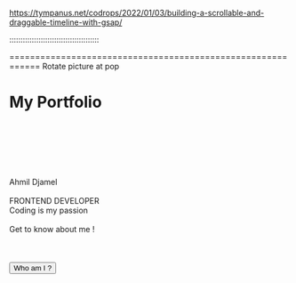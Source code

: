 
https://tympanus.net/codrops/2022/01/03/building-a-scrollable-and-draggable-timeline-with-gsap/


::::::::::::::::::::::::::::::::::::::::

============================================================
Rotate picture at pop
<div class="rotate-scale-up-diag-2">

<h1 class="h2-1">My Portfolio</h1>
<br><br><br><br><br>
<p class="p1-1">Ahmil Djamel
<br>
 <br>FRONTEND DEVELOPER<br>
 Coding is my passion<br>
 <br>
 Get to know about me !<br>
 <br>
 <br><br>
<a class="link1" href="#about"><button class="btn1">Who am I ?</button></a>
 </p>
</div>


<div class="me" id="me">
<script>
    
    AOS.init();
    
    </script>
</div>




<h2 data-aos="zoom-out-right" class="h2myfriend">My Friends</h2><br><h4 class="h4onsl" data-aos="flip-right">On MATRICE</h4>
<br><br><br><br>
<div class="naam" data-aos="fade-up">
<h4>Ann-Lise</h4>
<h4>Ziyad</h4>
<h4>Camille</h4>
<h4>Théo</h4>
<h4>Taous</h4>
<h4>Maureen</h4>
<h4>Aurelie</h4>
<h4>Lucie</h4>
<br>
<h4>ETC</h4>
</div>


<img class="header-boy" src="https://sololearnassets.azureedge.net/home-header-boy.png"
data-aos="fade-up-left">


.rotate-scale-up-diag-2{
-webkit-animation:rotate-scale-up-diag-2 .7s linear both;
animation:rotate-scale-up-diag-2 .7s linear both;
height: 500px;
background-position: center;
width: 100%;
transition: all 1s;
background:linear-gradient(rgba(0, 0, 0, 0.5), rgba(0, 0, 0, 0.5)), 
url(https://i.ibb.co/CJMDHkf/Stylish-Digital-Artworks-by-Alex-Maltsev.jpg);
clip-path: polygon(0 0, 100% 0, 100% 100%, 0 68%);
background-size: cover;
position: absolute;
}
.rotate-scale-up-diag-2:hover {
    transform: scale(1.2);
}

@-webkit-keyframes rotate-scale-up-diag-2{0%{-webkit-transform:scale(1) rotate3d(-1,1,0,0deg);transform:scale(1) rotate3d(-1,1,0,0deg)}50%{-webkit-transform:scale(2) rotate3d(-1,1,0,180deg);transform:scale(2) rotate3d(-1,1,0,180deg)}100%{-webkit-transform:scale(1) rotate3d(-1,1,0,360deg);transform:scale(1) rotate3d(-1,1,0,360deg)}}@keyframes rotate-scale-up-diag-2{0%{-webkit-transform:scale(1) rotate3d(-1,1,0,0deg);transform:scale(1) rotate3d(-1,1,0,0deg)}50%{-webkit-transform:scale(2) rotate3d(-1,1,0,180deg);transform:scale(2) rotate3d(-1,1,0,180deg)}100%{-webkit-transform:scale(1) rotate3d(-1,1,0,360deg);transform:scale(1) rotate3d(-1,1,0,360deg)}}



pixijs runban git
<a class="github-fork-ribbon top-right fixed" href="https://github.com/pixijs/pixijs" title="Fork me on GitHub">Fork me on GitHub</a>

.github-fork-ribbon:before {
    content: "";
    padding: 0.38em 0;
    background-color: #e91e63;
    background-image: -webkit-gradient(linear, left top, left bottom, from(rgba(0, 0, 0, 0)), to(rgba(0, 0, 0, 0.15)));
    background-image: -webkit-linear-gradient(top, rgba(0, 0, 0, 0), rgba(0, 0, 0, 0.15));
    background-image: -moz-linear-gradient(top, rgba(0, 0, 0, 0), rgba(0, 0, 0, 0.15));
    background-image: -ms-linear-gradient(top, rgba(0, 0, 0, 0), rgba(0, 0, 0, 0.15));
    background-image: -o-linear-gradient(top, rgba(0, 0, 0, 0), rgba(0, 0, 0, 0.15));
    background-image: linear-gradient(to bottom, rgba(0, 0, 0, 0), rgba(0, 0, 0, 0.15));
    -webkit-box-shadow: 0 0.15em 0.23em 0 rgb(0 0 0 / 50%);
    -moz-box-shadow: 0 0.15em 0.23em 0 rgba(0, 0, 0, 0.5);
    box-shadow: 0 0.15em 0.23em 0 rgb(0 0 0 / 50%);
    pointer-events: auto;
}

.github-fork-ribbon:after, .github-fork-ribbon:before {
    position: absolute;
    display: block;
    width: 15.38em;
    height: 1.54em;
    top: 3.23em;
    right: -3.23em;
    -webkit-transform: rotate(45deg);
    -moz-transform: rotate(45deg);
    -ms-transform: rotate(45deg);
    -o-transform: rotate(45deg);
    transform: rotate(45deg);
}


exemple : responsive
@media only screen and (max-width:1450px) {
    .landing-img {
        margin-top: 35%;
        margin-left: 0%;
    }
    .landing-data {
        margin-top: 15%;
    }
    .desktop-close {
        transform: translateY(-5em);
    }
    .about-data-wrapper .abt-summary {
        max-width: 95%;
    }
    .social {
        width: 55%;
    }
    .contact .heading::after {
        bottom: -0.3em;
        font-size: 2em;
    }
    .contact-wrapper {
        width: 80%;
        margin: 2em auto;
        padding: 6em 2em;
    }
    .skills .skill-list {
        margin: 2em -3em;
    }
    .skills:after {
        bottom: 0;
    }
    .skills:before {
        font-size: 10em;
    }
    .design {
        transform: translate(-35%, -50%);
    }
}

@media only screen and (max-width:1300px) {
    .contact .heading::after {
        left: -1em;
    }
    .contact-wrapper {
        width: 90%;
    }
    .landing-img {
        width: 45%;
    }
}

@media only screen and (max-width:1050px) {
    .nav {
        flex-direction: column;
        align-items: center;
        line-height: 2em;
    }
    .nav ul {
        margin-right: 0px;
        font-size: 1.1em;
        margin-top: 0.3em;
    }
    .nav-ctc::before {
        top: -8px;
    }
    .nav .brand {
        font-size: 1.5em;
        position: relative;
    }
    .nav .brand .brandname {
        margin-left: 0.3em;
    }
    .landing-img {
        position: absolute;
        top: 20%;
        width: 65%;
        margin-left: -5%;
    }
    .landing-data {
        margin: 80% auto;
        text-align: center;
    }
    .landing-wave1 {
        bottom: 0em;
    }
    .landing-wave2 {
        bottom: 4em;
    }
    .landing {
        padding: 0;
    }
    .desktop-close {
        transform: translateY(-10em);
    }
    .about {
        height: 100vh;
        width: 100%;
        overflow: hidden;
        position: relative;
        background: var(--light);
        text-align: center;
    }
    .grid {
        display: flex;
        flex-direction: column;
    }
    .about-img {
        left: -15px;
        margin-top: 4em;
        width: 12em;
        height: 12em;
    }
    .about-img::before {
        width: 11em;
        height: 11em;
    }
    .about-img::after {
        width: 10em;
        height: 10em;
    }
    .about-data-wrapper {
        width: 100%;
        margin: -3em 0 0 0;
    }
    .about-data-wrapper .abt-summary {
        max-width: 100%;
    }
    .social {
        margin-left: 5%;
    }
    .particles {
        position: absolute;
        bottom: 0;
        left: 0;
    }
    .open_card {
        display: none;
    }
    .project {
        display: none;
    }
    .design {
        display: flex;
    }
    .portfolio ul {
        top: 12%;
    }
    .desc {
        transform: skew(0) translate(50%);
        position: absolute;
        top: 23%;
        right: 50%;
        height: 65%;
        width: 70%;
        box-shadow: 3px 3px 4px 3px var(--shadeTwo);
    }
    .desc-container {
        transform: translate(0, -50%);
        width: 100%;
        top: 50%;
        right: 0;
        height: 80%;
        position: absolute;
    }
    .desc-container .stack {
        font-size: 1.3em;
        padding: 0 10%;
    }
    .desc-container .summary {
        padding: 0 10%;
        font-size: 1.2em;
    }
    .desc-container .checkit a {
        padding: 0.7em 2em;
        font-size: 1.3em;
    }
    .desc-container .title {
        padding: 0 5%;
    }
    .hideDesc {
        right: -100%!important;
    }
    .design {
        width: 75%;
        height: 65%;
        transform: translate(-36%, -40%);
    }
    .design .row .column {
        max-width: unset;
        min-width: 30%;
    }
    .skills:after {
        font-size: 8em;
    }
    .skills:before {
        font-size: 8em;
        top: 2%;
    }
    .contact {
        padding: 2em 0em;
        background: var(--dark-hard);
    }
    .contact .heading {
        margin-left: 1.5em;
        color: var(--light-grey);
    }
    .contact .heading::after {
        content: "Lets Do IT!";
        bottom: -0.35em;
        font-size: 2.5em;
        left: -0.6em;
    }
    .contact-details {
        margin-top: 0;
        width: fit-content;
        margin: 0 auto;
    }
    .contact-wrapper {
        width: 95%;
        flex-direction: column;
        padding: 5em 2em;
        border-radius: 5px;
        background: rgba(30, 30, 30, 0.0);
    }
    .contact-details ul {
        margin-left: -10px;
        font-size: 1em;
        font-weight: 600;
    }
    .contact-form {
        width: 100%;
    }
    .contact-form form input {
        margin: 5px 0
    }
    .contact-form form input:nth-child(1) {
        margin: 5px 5px 5px 0;
    }
    .contact-wrapper::before {
        background: var(--shadeOne);
    }
    .contact-form form input[type="submit"] {
        border: 2px solid brown;
    }
}

@media only screen and (max-width:850px) {
    .landing-img code {
        font-size: 1.1em;
        font-weight: 600;
    }
    .landing-img {
        width: 60%;
        height: 5em;
    }
    .landing-wave2 {
        bottom: 2em;
    }
    .landing-wave1 {
        bottom: -2em;
    }
    .my-name {
        font-size: 3.5em;
    }
    .my-desig {
        font-weight: 300;
    }
    .btn-landing {
        padding: 10px 1.5em;
        font-size: 1em;
        margin: 2em 10px;
    }
    .heading::before {
        width: 1em;
    }
    .heading {
        font-size: 2em;
    }
    .about-data-wrapper .abt-summary {
        font-weight: 300;
        line-height: 1.5em;
        padding: 1em;
        font-size: 1.1em;
    }
    .skills .heading {
        margin-left: 0em;
    }
    .skills:before {
        font-size: 7em;
        top: 1%;
    }
    .skills .skill-list {
        margin: 1em 0em;
    }
    .skill-wrapper i {
        width: 3em;
        height: 3em;
    }
    .skills .skill-wrapper {
        width: 7em;
        height: 7em;
        margin: 1.1em;
    }
    .skill-wrapper::before {
        width: 9em;
        height: 7em;
    }
    .skill-wrapper::after {
        width: 9em;
        height: 7em;
    }
    .skills {
        padding: 5% 5%;
    }
    .skills:after {
        font-size: 6em;
    }
    .portfolio .heading {
        transform: translate(1.5em, 1em);
    }
    .portfolio ul {
        font-size: 1em;
        top: 10%;
    }
    .desc {
        width: 85%;
    }
    .desc-container .title {
        font-size: 2em;
    }
    .desc-container .stack {
        font-size: 1em;
    }
    .desc-container .summary {
        font-size: 1em;
    }
    .desc-container .checkit {
        margin-top: 4em;
    }
    .desc-container .checkit a {
        font-size: 1.2em;
    }
    .design .row .column {
        min-width: 35%;
    }
    .contact-wrapper {
        width: 100%;
        border-radius: 0;
    }
    footer {
        font-size: 0.8em;
        font-weight: 500;
    }
    footer p b {
        display: none;
    }
}

@media only screen and (max-width:680px) {
    .nav-ctc::before {
        top: -18px;
        font-size: 1em;
    }
    .nav {
        flex-direction: row;
        padding: 1em 4em;
        line-height: unset;
    }
    .nav ul {
        font-size: 1.5em;
        display: flex;
        flex-direction: column;
        text-align: center;
        background: var(--dark);
        width: 100%;
        position: absolute;
        /* top: 70%;*/
        left: 0;
        z-index: -1;
        top: -50em;
        line-height: 2.5em;
        padding: 1em 0;
        height: 95vh;
        transition: all 0.5s ease;
    }
    .nav ul li {
        padding: 0 8px;
        font-size: 1em;
    }
    .menu-show {
        top: 70%!important;
    }
    .ham-active {
        color: var(--shadeOne)!important;
    }
    .nav .hamburger {
        display: flex;
        color: var(--light-grey);
        font-size: 1.5em;
        transform: translateX(25px);
        transition: all 0.5s ease;
    }
    .hamburger:hover {
        transform: translateX(25px) rotate(360deg);
    }
    .landing-wave1,
    .landing-wave2 {
        height: 45%;
        width: 250vw;
    }
    .landing-wave2 {
        bottom: 1em;
    }
    .landing-wave1 {
        bottom: -4em;
    }
    .landing-img img {
        width: 85%;
    }

    .about-data-wrapper .abt-summary {
        padding: 1em 0;
        font-size: 0.9em;
    }
    .social {
        margin-left: 0;
        width: 100%;
    }
    .desktop-close {
        transform: translateY(-50em);
    }
    .about-img {
        left: -5px;
        margin-top: 2em;
    }
    .proj-control {
        left: 25%;
        transform: translate(-50%, -20%);
        font-size: 1em;
        width: 70%;
    }
    .about {
        padding: 1em 0 2em 0;
        height: auto;
    }
    .particles {
        display: none;
    }
    .desc {
        width: 100%;
        box-shadow: -1px 0px 10px var(--dark-grey);
        overflow: visible;
    }
    .desc-container {
        height: 100%;
    }
    .proj-control {
        width: 100%;
        justify-content: center;
        position: absolute;
        left: 0;
        transform: translate(0px, -10px);
    }
    .desc-container span {
        margin: 10px auto;
    }
    .portfolio ul {
        font-size: 1em;
        top: 12%;
    }
    .portfolio ul li {
        margin: 5px 0;
    }
    .design {
        width: 95%;
        transform: translate(-18%, -40%);
    }
    .portfolio ul .active {
        margin-bottom: 10px;
    }
    .contact .heading::after {
        bottom: -0.3em;
        font-size: 2em;
        left: -1em;
    }
    .contact-details h3 {
        font-size: 1.2em;
    }
    .contact-details ul {
        font-size: 0.8em;
    }
    .contact-wrapper {
        padding: 2em 2em;
    }
    .contact-form form input {
        width: 99%;
    }
    /*portfolio color change*/
    .portfolio {
        background: var(--dark-hard);
    }
    .portfolio .heading {
        color: var(--shadeOne);
    }
    .portfolio ul li {
        color: var(--blueDark);
    }
    .blog-container {
        grid-template-columns: auto;
    }
    .blog-item:nth-of-type(1) {
        grid-column-end: span 1;
        grid-row-end: span 1;
    }
    .blog-item:nth-of-type(1) .blog-item__title {
        font-size: 0.5em;
    }
    .blog::before {
        font-size: 6em;
    }
    .blog .heading {
        margin-left: 0em;
    }
}

@media only screen and (max-width:370px) and (max-height:640px) {
    .landing-wave2 {
        bottom: -1em;
    }
}

@media only screen and ( min-height: 1280px) {
    .desc {
        top: 20%;
    }
}

@media only screen and (min-height:1000px) {
    .landing-img {
        position: absolute;
        top: 10%;
    }
    .portfolio {
        height: 90vh;
        background: var(--dark-hard);
    }
    .portfolio ul li {
        margin-top: 10px;
        color: var(--blueDark);
    }
    .portfolio .heading {
        color: var(--shadeOne);
    }
    .contact-form form input {
        color: var(--shadeOne);
    }
    .desc {
        box-shadow: -1px 0px 10px var(--dark-grey);
    }
    .contact {
        min-height: unset;
    }
    .skills {
        min-height: unset;
    }
    .about {
        height: auto;
    }
}

@media only screen and (min-height:1000px) and (max-width:610px) {
    .proj-control {
        transform: translate(-38%, -20%);
    }
}

@media only screen and (max-width:500px) {
    .prev,
    .next {
        padding: 0!important;
    }
    .landing-wave1,
    .landing-wave2 {
        height: 50%;
        width: 300vw;
    }
    .landing-data {
        margin: 80% auto;
        padding: 3em 10px;
    }
    .my-name {
        font-size: 2.5em;
    }
    .my-desig {
        font-size: 1.3em;
    }
    .btn-landing {
        padding: 10px 1.3em;
        transform: none;
    }
    .btn-landing:nth-child(1) {
        margin-right: 5px;
    }
    .btn-landing:nth-child(2) {
        margin-left: 5px;
    }
    .my-name::before {
        font-size: 13px;
        padding: 3px 7px 3px 7px;
        top: 28px;
    }
    .my-name::after {
        top: 49px;
        left: 22%;
        height: 0px;
        border-top: 8px solid var(--flame);
        border-right: 15px solid transparent;
    }
    .about-img {
        margin-top: 1em;
        width: 8em;
        height: 8em;
    }
    .about-img::before {
        width: 8em;
        height: 8em;
        top: 0px;
    }
    .about-img::after {
        width: 7em;
        height: 7em;
    }
    .skills .skill-wrapper {
        width: 3em;
        height: 3em;
    }
    .skills .skill-wrapper::before,
    .skills .skill-wrapper::after {
        display: none;
    }
    .heading {
        font-size: 1.7em;
    }
    .heading::before {
        height: 3px;
    }
    .portfolio ul {
        font-size: 1em;
        top: 15%;
        width: 100%;
        left: 0%;
        display: flex;
        justify-content: center;
    }
    .portfolio ul li {
        margin: 5px 15px;
    }
    .contact-details ul li b {
        display: none;
    }
    .contact-wrapper {
        margin: 0 auto;
        padding: 0em 1em;
    }
    .contact {
        padding: 1em 0em 4em 0;
        min-height: 90vh;
    }
    .skills {
        min-height: 80vh;
    }
}

@media only screen and (max-width:390px) {
    .landing-wave1 {
        bottom: -3em;
    }
    .landing-wave2 {
        bottom: -1em;
    }
}

@media only screen and (min-height:800px) and (max-width:380px) {
    .landing-wave2 {
        bottom: -3em;
    }
    .landing-wave1 {
        bottom: -6em;
    }
    .landing-data {
        margin: 100% auto;
    }
}

@media only screen and (min-height:600px) and (max-width:360px) {
    .landing-wave2 {
        bottom: 0em;
    }
    .landing-wave1 {
        bottom: -4em;
    }
    .contact {
        padding: 1em 0 3em 0;
        min-height: 85vh;
    }
}

@media only screen and (max-height:830px) and (max-width:415px) {
    .landing-wave2 {
        bottom: -2em;
    }
    .landing-wave1 {
        bottom: -6em;
    }
    .portfolio ul li {
        margin-top: 15px;
    }
}

@media only screen and (max-height:380px) {
    .landing-wave1,
    .landing-wave2 {
        height: 50%;
        top: 60%;
        left: -55%;
        width: 265vw;
    }
    .landing-img {
        display: none;
    }
    .landing-data {
        margin: auto;
    }
    .nav ul {
        font-size: 1em;
    }
    .portfolio ul {
        font-size: 1em;
        top: 15%;
        width: 100%;
        left: 0%;
        display: flex;
        justify-content: center;
    }
    .portfolio ul li {
        margin: -1em 1em;
    }
}

@media only screen and (max-width:360px) {
    .desc-container .title {
        font-size: 1.3em;
    }
    .desc-container .stack {
        font-size: 0.75em;
    }
    .desc-container .summary {
        font-size: 0.9em;
    }
    .desc-container .checkit {
        margin-top: 2em;
        font-size: 0.7em;
    }
}

@media only screen and (max-width:260px) {
    .btn-landing {
        padding: 8px 1em;
        font-size: 0.85em;
    }
    .my-name {
        font-size: 1.5em;
    }
    .my-desig {
        font-size: 0.7em;
    }
    .my-name::after {
        top: 45px;
        left: 31%;
    }
    .my-name::before {
        font-size: 11px;
        padding: 4px 7px 4px 7px;
        top: 25px;
        border-radius: 2px;
        font-weight: 400;
    }
    .landing-data {
        margin: 45% auto;
    }
    .nav .brand {
        font-size: 1em;
    }
    .nav .brand .brandname {
        margin-left: -0.5em;
    }
    .nav .hamburger {
        font-size: 1em;
    }
    .about-img {
        display: none;
    }
    .about-data-wrapper .abt-summary {
        font-size: 12px;
    }
    .about-data-wrapper {
        padding: 4em 1em;
    }
    .social {
        padding: 1em 0;
    }
    .social a {
        font-size: 0.85em;
    }
    .portfolio ul {
        font-size: 0.75em;
        top: 26%;
    }
    .desc {
        top: 32%;
    }
    .design {
        transform: translate(-18%, -28%);
    }
    .portfolio {
        /* padding: 13em 0; */
        height: 130vh;
    }
    .proj-control {
        font-size: 0.8em;
        transform: translate(0, -40px);
    }
    .contact .heading {
        margin-left: 1.5em;
    }
}
